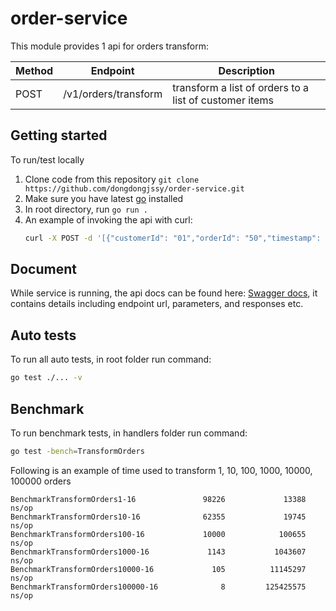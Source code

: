 # order-service

This module provides 1 api for orders transform:

| Method | Endpoint             | Description                                            |
| ------ | -------------------- | ------------------------------------------------------ |
| POST   | /v1/orders/transform | transform a list of orders to a list of customer items |

## Getting started

To run/test locally

1. Clone code from this repository `git clone https://github.com/dongdongjssy/order-service.git`
2. Make sure you have latest [go](https://go.dev/) installed
3. In root directory, run `go run .`
4. An example of invoking the api with curl:
    ```sh
    curl -X POST -d '[{"customerId": "01","orderId": "50","timestamp": "1637245070513","items": [{"itemId": "20201","costEur": 2.5}]}]' localhost:8080/v1/orders/transform --header "Content-Type:application/json"
    ```

## Document

While service is running, the api docs can be found here: [Swagger docs](http://localhost:8080/swagger/index.html#/), it contains details including endpoint url, parameters, and responses etc.

## Auto tests

To run all auto tests, in root folder run command:

```sh
go test ./... -v
```

## Benchmark

To run benchmark tests, in handlers folder run command:

```sh
go test -bench=TransformOrders
```

Following is an example of time used to transform 1, 10, 100, 1000, 10000, 100000 orders

```
BenchmarkTransformOrders1-16               98226             13388 ns/op
BenchmarkTransformOrders10-16              62355             19745 ns/op
BenchmarkTransformOrders100-16             10000            100655 ns/op
BenchmarkTransformOrders1000-16             1143           1043607 ns/op
BenchmarkTransformOrders10000-16             105          11145297 ns/op
BenchmarkTransformOrders100000-16              8         125425575 ns/op
```
